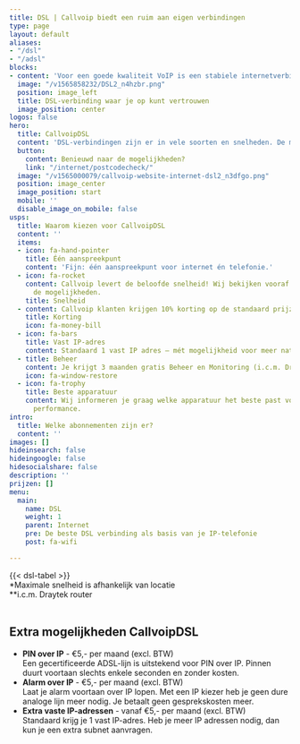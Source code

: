 ```yaml
---
title: DSL | Callvoip biedt een ruim aan eigen verbindingen
type: page
layout: default
aliases:
- "/dsl"
- "/adsl"
blocks:
- content: 'Voor een goede kwaliteit VoIP is een stabiele internetverbinding noodzakelijk. Callvoip kan je elk type verbinding leveren. Situaties en wensen verschillen: wij assisteren graag bij het vinden van de juiste mix van diensten en producten, van internet tot vast IP adres, tot Alarm- en PIN-certificering. Alles zodat je verzekerd bent van de beste basis voor jouw telefonie.'
  image: "/v1565858232/DSL2_n4hzbr.png"
  position: image_left
  title: DSL-verbinding waar je op kunt vertrouwen
  image_position: center
logos: false
hero:
  title: CallvoipDSL
  content: 'DSL-verbindingen zijn er in vele soorten en snelheden. De meestvoorkomende zijn ADSL, VDSL en VVDSL. DSL kan heel snel zijn; op basis van jouw adres kunnen we zien wat er mogelijk is en alles voor je regelen. '
  button:
    content: Benieuwd naar de mogelijkheden?
    link: "/internet/postcodecheck/"
  image: "/v1565000079/callvoip-website-internet-dsl2_n3dfgo.png"
  position: image_center
  image_position: start
  mobile: ''
  disable_image_on_mobile: false
usps:
  title: Waarom kiezen voor CallvoipDSL
  content: ''
  items:
  - icon: fa-hand-pointer
    title: Één aanspreekpunt
    content: 'Fijn: één aanspreekpunt voor internet én telefonie.'
  - icon: fa-rocket
    content: Callvoip levert de beloofde snelheid! Wij bekijken vooraf samen met jou
      de mogelijkheden.
    title: Snelheid
  - content: Callvoip klanten krijgen 10% korting op de standaard prijzen.
    title: Korting
    icon: fa-money-bill
  - icon: fa-bars
    title: Vast IP-adres
    content: Standaard 1 vast IP adres – mét mogelijkheid voor meer natuurlijk.
  - title: Beheer
    content: Je krijgt 3 maanden gratis Beheer en Monitoring (i.c.m. Draytek-router).
    icon: fa-window-restore
  - icon: fa-trophy
    title: Beste apparatuur
    content: Wij informeren je graag welke apparatuur het beste past voor de beste
      performance.
intro:
  title: Welke abonnementen zijn er?
  content: ''
images: []
hideinsearch: false
hideingoogle: false
hidesocialshare: false
description: ''
prijzen: []
menu:
  main:
    name: DSL
    weight: 1
    parent: Internet
    pre: De beste DSL verbinding als basis van je IP-telefonie
    post: fa-wifi

---
```

{{< dsl-tabel >}}
<br>
*Maximale snelheid is afhankelijk van locatie<br>
**i.c.m. Draytek router
<br><br>
## Extra mogelijkheden CallvoipDSL

* <b>PIN over IP</b> - €5,- per maand (excl. BTW)<br> Een gecertificeerde ADSL-lijn is uitstekend voor PIN over IP. Pinnen duurt voortaan slechts enkele seconden en zonder kosten.
* <b>Alarm over IP</b> - €5,- per maand (excl. BTW) <br> Laat je alarm voortaan over IP lopen. Met een IP kiezer heb je geen dure analoge lijn meer nodig. Je betaalt geen gesprekskosten meer.
* <b>Extra vaste IP-adressen</b> - vanaf €5,- per maand (excl. BTW) <br> Standaard krijg je 1 vast IP-adres. Heb je meer IP adressen nodig, dan kun je een extra subnet aanvragen.
